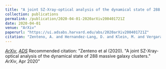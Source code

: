 ```yaml
---
title: "A joint SZ-Xray-optical analysis of the dynamical state of 288 massive galaxy clusters"
collection: publications
permalink: /publication/2020-04-01-2020arXiv200401721Z
date: 2020-04-01
venue: "ArXiv"
paperurl: "https://ui.adsabs.harvard.edu/abs/2020arXiv200401721Z"
citation: "Zenteno, A. and Hernandez-Lang, D. and Klein, M. and Vergara Cervantes, C. and Hollowood, D.~L. and Bhargava, S. and Palmese, A. and Strazzullo, V. and Romer, A.~K. and Mohr, J.~J. and Jeltema, T. and Saro, A. and Lidman, C. and Gruen, D. and Ojeda, V. and Katzenberger, A. and Aguena, M. and Allam, S. and Avila, S. and Bertin, E. and Brooks, D. and Buckley-Geer, E. and Burke, D.~L. and Carnero Rosell, A. and Carrasco Kind, M. and Carretero, J. and Castander, F.~J. and Costanzi, M. and da Costa, L.~N. and De Vicente, J. and Desai, S. and Diehl, H.~T. and Doel, P. and Eifler, T.~F. and Evrard, A.~E. and Flaugher, B. and Floyd, B. and Fosalba, P. and Frieman, J. and Garc\'\ia-Bellido, J. and Gerdes, D.~W. and Gonzalez, J.~R. and Gruendl, R.~A. and Gschwend, J. and Gutierrez, G. and Hartley, W.~G. and Hinton, S.~R. and Honscheid, K. and James, D.~J. and Kuehn, K. and Lahav, O. and Lima, M. and Maia, M.~A.~G. and March, M. and McDonald, M. and Melchior, P. and Menanteau, F. and Miquel, R. and Ogand o, R.~L.~C. and Paz-Chinch\'on, F. and Plazas, A.~A. and Rykoff, E.~S. and Roodman, A. and Sanchez, E. and Scarpine, V. and Schubnell, M. and Serrano, S. and Sevilla-Noarbe, I. and Smith, M. and Soares-Santos, M. and Suchyta, E. and Swanson, M.~E.~C. and Tarle, G. and Thomas, D. and Varga, T.~N. and Walker, A.~R. and Wilkinson, R.~D.. &quot;A joint SZ-Xray-optical analysis of the dynamical state of 288 massive galaxy clusters.&quot; <i>ArXiv</i>, Apr 2020"
---
```


[*ArXiv*](https://arxiv.org/abs/2004.01721), [*ADS*](https://ui.adsabs.harvard.edu/abs/2020arXiv200401721Z)
Recommended citation: "Zenteno et al (2020). &quot;A joint SZ-Xray-optical analysis of the dynamical state of 288 massive galaxy clusters.&quot; <i>ArXiv</i>, Apr 2020"
